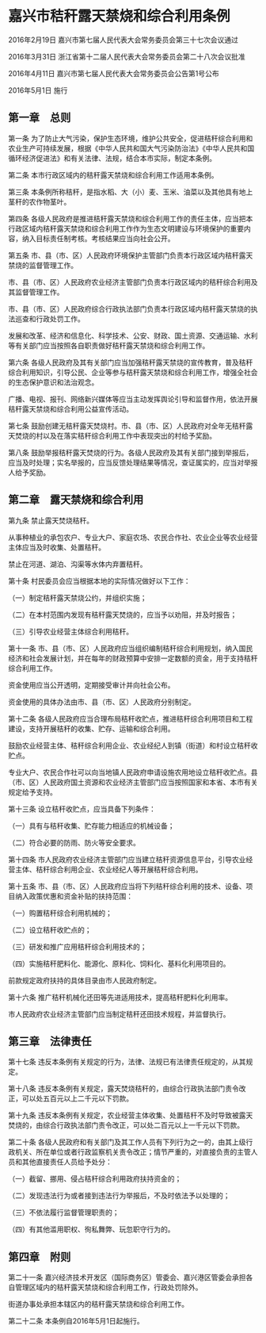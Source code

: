 # 嘉兴市秸秆露天禁烧和综合利用条例

2016年2月19日 嘉兴市第七届人民代表大会常务委员会第三十七次会议通过

2016年3月31日 浙江省第十二届人民代表大会常务委员会第二十八次会议批准

2016年4月11日 嘉兴市第七届人民代表大会常务委员会公告第1号公布

2016年5月1日 施行

<!-- INFO END -->

## 第一章　总则

第一条 为了防止大气污染，保护生态环境，维护公共安全，促进秸秆综合利用和农业生产可持续发展，根据《中华人民共和国大气污染防治法》《中华人民共和国循环经济促进法》和有关法律、法规，结合本市实际，制定本条例。

第二条 本市行政区域内的秸秆露天禁烧和综合利用工作适用本条例。

第三条 本条例所称秸秆，是指水稻、大（小）麦、玉米、油菜以及其他具有地上茎秆的农作物茎叶。

第四条 各级人民政府是推进秸秆露天禁烧和综合利用工作的责任主体，应当把本行政区域内秸秆露天禁烧和综合利用工作作为生态文明建设与环境保护的重要内容，纳入目标责任制考核。考核结果应当向社会公开。

第五条 市、县（市、区）人民政府环境保护主管部门负责本行政区域内秸秆露天禁烧的监督管理工作。

市、县（市、区）人民政府农业经济主管部门负责本行政区域内的秸秆综合利用及其监督管理工作。

市、县（市、区）人民政府综合行政执法部门负责本行政区域内秸秆露天禁烧的执法巡查和行政处罚工作。

发展和改革、经济和信息化、科学技术、公安、财政、国土资源、交通运输、水利等有关部门应当按照各自职责做好秸秆露天禁烧和综合利用工作。

第六条 各级人民政府及其有关部门应当加强秸秆露天禁烧的宣传教育，普及秸秆综合利用知识，引导公民、企业等参与秸秆露天禁烧和综合利用工作，增强全社会的生态保护意识和法治观念。

广播、电视、报刊、网络新兴媒体等应当主动发挥舆论引导和监督作用，依法开展秸秆露天禁烧和综合利用公益宣传活动。

第七条 鼓励创建无秸秆露天焚烧村。市、县（市、区）人民政府对全年无秸秆露天焚烧的村以及在落实秸秆综合利用工作中表现突出的村给予奖励。

第八条 鼓励举报秸秆露天焚烧的行为。各级人民政府及其有关部门接到举报后，应当及时处理；实名举报的，应当反馈处理结果等情况，查证属实的，应当对举报人给予奖励。

## 第二章　露天禁烧和综合利用

第九条 禁止露天焚烧秸秆。

从事种植业的承包农户、专业大户、家庭农场、农民合作社、农业企业等农业经营主体应当及时收集、处置秸秆。

禁止在河道、湖泊、沟渠等水体内弃置秸秆。

第十条 村民委员会应当根据本地的实际情况做好以下工作：

（一）制定秸秆露天禁烧公约，并组织实施；

（二）在本村范围内发现有秸秆露天焚烧的，应当予以劝阻，并及时报告；

（三）引导农业经营主体综合利用秸秆。

第十一条 市、县（市、区）人民政府应当组织编制秸秆综合利用规划，纳入国民经济和社会发展计划，并在每年的财政预算中安排一定数额的资金，用于支持秸秆综合利用工作。

资金使用应当公开透明，定期接受审计并向社会公布。

资金使用的具体办法由市、县（市、区）人民政府分别制定。

第十二条 各级人民政府应当合理布局秸秆收贮点，推进秸秆综合利用项目和工程建设，支持开展秸秆的收集、贮存、运输和综合利用。

鼓励农业经营主体、秸秆综合利用企业、农业经纪人到镇（街道）和村设立秸秆收贮点。

专业大户、农民合作社可以向当地镇人民政府申请设施农用地设立秸秆收贮点。县（市、区）人民政府国土资源和农业经济主管部门应当按照国家和本省、本市有关规定给予支持。

第十三条 设立秸秆收贮点，应当具备下列条件：

（一）具有与秸秆收集、贮存能力相适应的机械设备；

（二）符合必要的防雨、防火等安全要求。

第十四条 市人民政府农业经济主管部门应当建立秸秆资源信息平台，引导农业经营主体、秸秆综合利用企业、农业经纪人等开展秸秆综合利用。

第十五条 市、县（市、区）人民政府应当将下列秸秆综合利用的技术、设备、项目纳入政策优惠和资金补贴的扶持范围：

（一）购置秸秆综合利用机械的；

（二）设立秸秆收贮点的；

（三）研发和推广应用秸秆综合利用技术的；

（四）实施秸秆肥料化、能源化、原料化、饲料化、基料化利用项目的。

前款规定政府扶持的具体目录由市人民政府制定。

第十六条 推广秸秆机械化还田等先进适用技术，提高秸秆肥料化利用率。

市人民政府农业经济主管部门应当制定秸秆还田技术规程，并监督执行。

## 第三章　法律责任

第十七条 违反本条例有关规定的行为，法律、法规已有法律责任规定的，从其规定。

第十八条 违反本条例有关规定，露天焚烧秸秆的，由综合行政执法部门责令改正，可以处五百元以上二千元以下罚款。

第十九条 违反本条例有关规定，农业经营主体收集、处置秸秆不及时导致被露天焚烧的，由综合行政执法部门责令改正，可以处二百元以上一千元以下罚款。

第二十条 各级人民政府和有关部门及其工作人员有下列行为之一的，由其上级行政机关、所在单位或者行政监察机关责令改正；情节严重的，对直接负责的主管人员和其他直接责任人员给予处分：

（一）截留、挪用、侵占秸秆综合利用政府扶持资金的；

（二）发现违法行为或者接到违法行为举报后，不及时依法予以处理的；

（三）不依法履行监督管理职责的；

（四）有其他滥用职权、徇私舞弊、玩忽职守行为的。

## 第四章　附则

第二十一条 嘉兴经济技术开发区（国际商务区）管委会、嘉兴港区管委会承担各自管理区域内的秸秆露天禁烧和综合利用工作，行政处罚除外。

街道办事处承担本辖区内的秸秆露天禁烧和综合利用工作。

第二十二条 本条例自2016年5月1日起施行。

